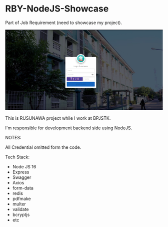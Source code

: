 # RBY-NodeJS-Showcase


Part of Job Requirement (need to showcase my project).

![Alt text](rusunawa.png)


This is RUSUNAWA project while I work at BPJSTK.

I'm responsible for development backend side using NodeJS.




NOTES:

All Credential omitted form the code.



Tech Stack:

- Node JS 16
- Express
- Swagger
- Axios
- form-data
- redis
- pdfmake
- multer
- validate
- bcryptjs
- etc

